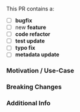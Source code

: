 <!--
  HOLY CRAP a Pull Request. We ❤️ those!

  If you remove or skip this template, you'll make the 🐼 sad and the mighty god
  of Github will appear and pile-drive the close button from a great height
  while making animal noises.

  Please place an x (no spaces!) in all [ ] that apply
-->

This PR contains a:

- [ ] **bugfix**
- [ ] new **feature**
- [ ] **code refactor**
- [ ] **test update**
- [ ] **typo fix**
- [ ] **metadata update**

### Motivation / Use-Case

<!--
  Please explain the motivation or use-case for your change.
  What existing problem does the PR solve?
  If this PR addresses an issue, please link to the issue.
-->

### Breaking Changes

<!--
  If this PR introduces a breaking change, please describe the impact and a
  migration path for existing applications.
-->

### Additional Info
